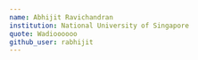 ```yaml
---
name: Abhijit Ravichandran
institution: National University of Singapore
quote: Wadioooooo
github_user: rabhijit
---
```


